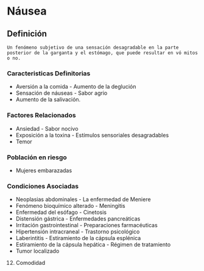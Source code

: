 # Náusea
## Definición
	Un fenómeno subjetivo de una sensación desagradable en la parte posterior de la garganta y el estómago, que puede resultar en vó mitos o no.

### Caracteristicas Definitorias
- Aversión a la comida  - Aumento de la deglución   
- Sensación de náuseas  - Sabor agrio   
- Aumento de la salivación.

### Factores Relacionados
- Ansiedad  - Sabor nocivo   
- Exposición a la toxina  - Estímulos sensoriales 
desagradables   
- Temor

### Población en riesgo
- Mujeres embarazadas

### Condiciones Asociadas
- Neoplasias abdominales  - La enfermedad de Meniere  
- Fenómeno bioquímico alterado  - Meningitis  
- Enfermedad del esófago  - Cinetosis  
- Distensión gástrica  - Enfermedades 
pancreáticas  
- Irritación gastrointestinal  - Preparaciones 
farmacéuticas  
- Hipertensión intracraneal  - Trastorno psicológico  
- Laberintitis  - Estiramiento de la cápsula 
esplénica  
- Estiramiento de la cápsula 
hepática  - Régimen de tratamiento   
- Tumor localizado   
 
 
 
 
 
 
 
 
 
 
 
 
 
 
 
 
 
 
 
 
 
 
 
 
 
 
 
 
 
 
 
 
 
 
 
 
 
 
 
 
 
 12. Comodidad

